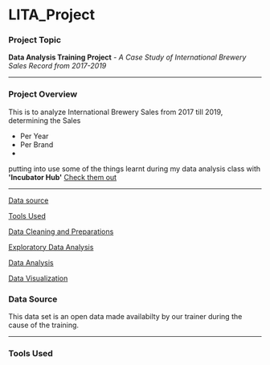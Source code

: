 # LITA_Project

### Project Topic
**Data Analysis Training Project** - *A Case Study of International Brewery Sales Record from 2017-2019*

-----------------------

### Project Overview
This is to analyze International Brewery Sales from 2017 till 2019, determining the Sales
- Per Year
- Per Brand
- 
putting into use some of the things learnt during my data analysis class with **'Incubator Hub'**   [Check them out](https://theincubatorng.org/)

 ------------------------

[Data source](#Data-source)

[Tools Used](#Tools-Used)

[Data Cleaning and Preparations](#Data-Cleaning-and-Preparations)

[Exploratory Data Analysis](Exploratory-Data-Analysis)

[Data Analysis](#Data-Analysis)

[Data Visualization](#Data-Visualization)

### Data Source
This data set is an open data made availabilty by our trainer during the cause of the training.

-----------------------------------------------------------------

### Tools Used






